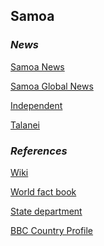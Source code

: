 ## Samoa ##

### _News_ ###

[Samoa News](https://samoanews.com/)

[Samoa Global News](https://samoaglobalnews.com/)

[Independent](https://www.independent.co.uk/topic/Samoa)

[Talanei](https://www.talanei.com/)

[]()

[]()

[]()

[]()

### _References_ ###
[Wiki](https://en.wikipedia.org/wiki/Samoa)

[World fact book](https://www.cia.gov/library/publications/resources/the-world-factbook/geos/ws.html)

[State department](https://www.state.gov/countries-areas/samoa/)

[BBC Country Profile](https://www.bbc.com/news/world-asia-15655855)
